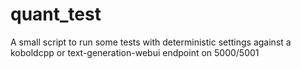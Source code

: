 # quant_test
A small script to run some tests with deterministic settings against a koboldcpp or text-generation-webui endpoint on 5000/5001
